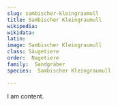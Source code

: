 ```yaml
---
slug: sambischer-kleingraumull
title: Sambischer Kleingraumull
wikipedia: 
wikidata: 
latin:
image: Sambischer Kleingraumull
class: Säugetiere
order:  Nagetiere
family:  Sandgräber
species:  Sambischer Kleingraumull

---
```


I am content.
